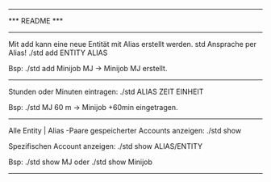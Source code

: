 
---

*** README ***

---

Mit add kann eine neue Entität mit Alias erstellt werden. std Ansprache per Alias!
./std add ENTITY ALIAS

Bsp: ./std add Minijob MJ  -> Minijob MJ erstellt.

---

Stunden oder Minuten eintragen:
./std ALIAS ZEIT EINHEIT

Bsp: ./std MJ 60 m  -> Minijob +60min eingetragen.

---

Alle Entity | Alias -Paare gespeicherter Accounts anzeigen:
./std show

Spezifischen Account anzeigen:
./std show ALIAS/ENTITY

Bsp: 	./std show MJ
	oder 
	./std show Minijob

---